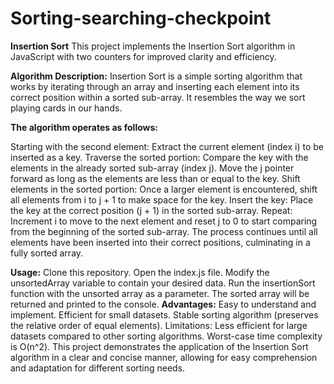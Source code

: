 # Sorting-searching-checkpoint
**Insertion Sort**
This project implements the Insertion Sort algorithm in JavaScript with two counters for improved clarity and efficiency.

**Algorithm Description:**
Insertion Sort is a simple sorting algorithm that works by iterating through an array and inserting each element
into its correct position within a sorted sub-array. It resembles the way we sort playing cards in our hands.

**The algorithm operates as follows:**

Starting with the second element:
Extract the current element (index i) to be inserted as a key.
Traverse the sorted portion:
Compare the key with the elements in the already sorted sub-array (index j).
Move the j pointer forward as long as the elements are less than or equal to the key.
Shift elements in the sorted portion:
Once a larger element is encountered, shift all elements from i to j + 1 to make space for the key.
Insert the key:
Place the key at the correct position (j + 1) in the sorted sub-array.
Repeat:
Increment i to move to the next element and reset j to 0 to start comparing from the beginning of the sorted sub-array.
The process continues until all elements have been inserted into their correct positions, culminating in a fully sorted array.

**Usage:**
Clone this repository.
Open the index.js file.
Modify the unsortedArray variable to contain your desired data.
Run the insertionSort function with the unsorted array as a parameter.
The sorted array will be returned and printed to the console.
**Advantages:**
Easy to understand and implement.
Efficient for small datasets.
Stable sorting algorithm (preserves the relative order of equal elements).
Limitations:
Less efficient for large datasets compared to other sorting algorithms.
Worst-case time complexity is O(n^2).
This project demonstrates the application of the Insertion Sort algorithm in a clear and concise manner,
allowing for easy comprehension and adaptation for different sorting needs.
